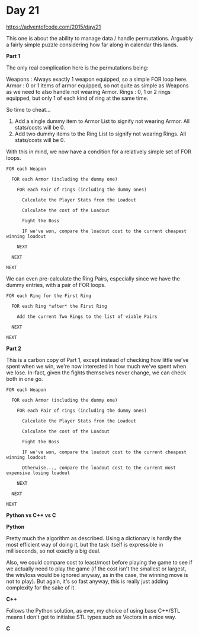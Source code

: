 # Day 21

https://adventofcode.com/2015/day/21

This one is about the ability to manage data / handle permutations.  Arguably a fairly simple puzzle considering how far along in calendar this lands.

**Part 1**

The only real complication here is the permutations being:

Weapons : Always exactly 1 weapon equipped, so a simple FOR loop here.
Armor   : 0 or 1 items of armor equipped, so not quite as simple as Weapons as we need to also handle not wearing Armor.
Rings   : 0, 1 or 2 rings equipped, but only 1 of each kind of ring at the same time.

So time to cheat...

1.  Add a single dummy item to Armor List to signify not wearing Armor.  All stats/costs will be 0.
2.  Add two dummy items to the Ring List to signify not wearing Rings.  All stats/costs will be 0.

With this in mind, we now have a condition for a relatively simple set of FOR loops.

    FOR each Weapon
    
      FOR each Armor (including the dummy one)
      
        FOR each Pair of rings (including the dummy ones)
        
          Calculate the Player Stats from the Loadout

          Calculate the cost of the Loadout

          Fight the Boss

          IF we've won, compare the loadout cost to the current cheapest winning loadout

        NEXT

      NEXT

    NEXT

We can even pre-calculate the Ring Pairs, especially since we have the dummy entries, with a pair of FOR loops.

    FOR each Ring for the First Ring
    
      FOR each Ring *after* the First Ring

        Add the current Two Rings to the list of viable Pairs

      NEXT

    NEXT

**Part 2**

This is a carbon copy of Part 1, except instead of checking how little we've spent when we win, we're now interested in how much we've spent when we lose.  In-fact, given the fights themselves never change, we can check both in one go.


    FOR each Weapon
    
      FOR each Armor (including the dummy one)
      
        FOR each Pair of rings (including the dummy ones)
        
          Calculate the Player Stats from the Loadout

          Calculate the cost of the Loadout

          Fight the Boss

          IF we've won, compare the loadout cost to the current cheapest winning loadout

          Otherwise..., compare the loadout cost to the current most expensive losing loadout

        NEXT

      NEXT

    NEXT

**Python vs C++ vs C**

**Python**

Pretty much the algorithm as described.  Using a dictionary is hardly the most efficient way of doing it, but the task itself is expressible in milliseconds, so not exactly a big deal.

Also, we could compare cost to least/most before playing the game to see if we actually need to play the game (if the cost isn't the smallest or largest, the win/loss would be ignored anyway, as in the case, the winning move is not to play).  But again, it's so fast anyway, this is really just adding complexity for the sake of it.

**C++**

Follows the Python solution, as ever, my choice of using base C++/STL means I don't get to initialse STL types such as Vectors in a nice way.

**C**

